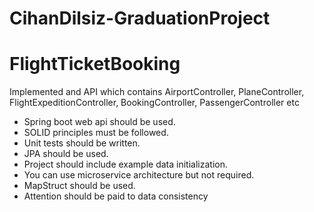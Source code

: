 # CihanDilsiz-GraduationProject
# FlightTicketBooking

Implemented and API which contains AirportController, PlaneController, FlightExpeditionController, BookingController, PassengerController etc

- Spring boot web api should be used.
- SOLID principles must be followed.
- Unit tests should be written.
- JPA should be used.
- Project should include example data initialization.
- You can use microservice architecture but not required.
- MapStruct should be used.
- Attention should be paid to data consistency 
